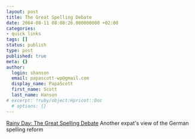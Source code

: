 ```yaml
---
layout: post
title: The Great Spelling Debate
date: 2004-08-11 08:08:26.000000000 +02:00
categories:
- quick links
tags: []
status: publish
type: post
published: true
meta: {}
author:
  login: shanson
  email: papascott-wp@gmail.com
  display_name: PapaScott
  first_name: Scott
  last_name: Hanson
# excerpt: !ruby/object:Hpricot::Doc
  # options: {}
---
```

<p><a href="http://www.eamonn.com/archives/001459.html#001459">Rainy Day: The Great Spelling Debate</a> Another expat's view of the German spelling reform</p>
